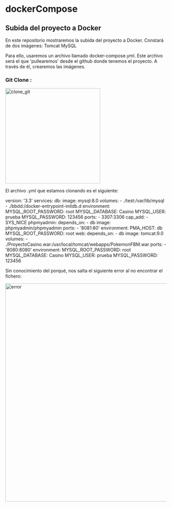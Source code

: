 # dockerCompose
## Subida del proyecto a Docker

En este repositorio mostraremos la subida del proyecto a Docker. Constará de dos imágenes:
Tomcat
MySQL

Para ello, usaremos un archivo llamado docker-compose.yml. Este archivo será el que 'pullearemos' desde el github donde tenemos el proyecto. A través de él, crearemos las imágenes.

### Git Clone :

<img width="296" alt="clone_git" src="https://user-images.githubusercontent.com/91744554/172452841-5961a98c-f9d9-454c-8a64-c118c30b34c8.png">

El archivo .yml que estamos clonando es el siguiente: 

version: '3.3'
services:
  db:
    image: mysql:8.0
    volumes:
      - ./test:/var/lib/mysql
      - ./bbdd:/docker-entrypoint-initdb.d
    environment:
      MYSQL_ROOT_PASSWORD: root
      MYSQL_DATABASE: Casino
      MYSQL_USER: prueba
      MYSQL_PASSWORD: 123456
    ports:
      - 3307:3306
    cap_add:
      - SYS_NICE
  phpmyadmin:
    depends_on:
      - db
    image: phpmyadmin/phpmyadmin
    ports:
      - '8081:80'
    environment:
      PMA_HOST: db
      MYSQL_ROOT_PASSWORD: root
  web:
    depends_on:
      - db
    image: tomcat:9.0
    volumes:
      - ./ProyectoCasino.war:/usr/local/tomcat/webapps/PokemonFBM.war
    ports:
      - '8080:8080'
    environment:
      MYSQL_ROOT_PASSWORD: root
      MYSQL_DATABASE: Casino
      MYSQL_USER: prueba
      MYSQL_PASSWORD: 123456
      
Sin conocimiento del porqué, nos salta el siguiente error al no encontrar el fichero: 

<img width="679" alt="error" src="https://user-images.githubusercontent.com/91744554/172452898-8614e0d9-d696-4230-99a8-5004d2949c31.png">


